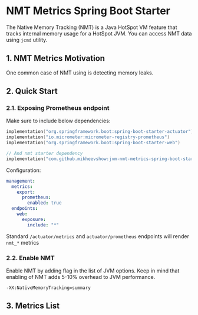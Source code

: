 # NMT Metrics Spring Boot Starter

The Native Memory Tracking (NMT) is a Java HotSpot VM feature that tracks internal memory usage for a HotSpot JVM. 
You can access NMT data using `jcmd` utility.

## 1. NMT Metrics Motivation

One common case of NMT using is detecting memory leaks.



## 2. Quick Start

### 2.1. Exposing Prometheus endpoint

Make sure to include below dependencies:

```kotlin
implementation("org.springframework.boot:spring-boot-starter-actuator")
implementation("io.micrometer:micrometer-registry-prometheus")
implementation("org.springframework.boot:spring-boot-starter-web")

// And nmt starter dependency
implementation("com.github.mikheevshow:jvm-nmt-metrics-spring-boot-starter:<<current_version>>")
```

Configuration:
```yaml
management:
  metrics:
    export:
      prometheus:
        enabled: true
  endpoints:
    web:
      exposure:
        include: "*"
```

Standard `/actuator/metrics` and `actuator/prometheus` endpoints will render `nmt_*` metrics

### 2.2. Enable NMT
Enable NMT by adding flag in the list of JVM options. Keep in mind that enabling of NMT adds 5-10% overhead to JVM 
performance.

```
-XX:NativeMemoryTracking=summary
```

## 3. Metrics List